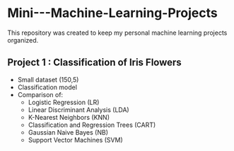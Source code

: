 # Mini---Machine-Learning-Projects

This repository was created to keep my personal machine learning projects organized.

## Project 1 : Classification of Iris Flowers
 * Small dataset (150,5)
 * Classification model
 * Comparison of:
	 * Logistic Regression (LR)
	 * Linear Discriminant Analysis (LDA)
	 * K-Nearest Neighbors (KNN)
	 * Classification and Regression Trees (CART) 
	 * Gaussian Naive Bayes (NB)
	 * Support Vector Machines (SVM)

